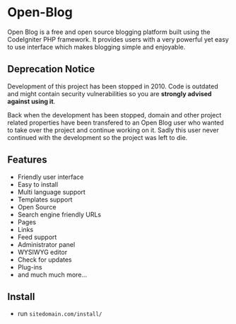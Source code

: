 # Open-Blog

Open Blog is a free and open source blogging platform built using
the CodeIgniter PHP framework.
It provides users with a very powerful yet easy to use interface
which makes blogging simple and enjoyable.

## Deprecation Notice

Development of this project has been stopped in 2010. Code is outdated and
might contain security vulnerabilities so you are **strongly advised against
using it**.

Back when the development has been stopped, domain and other project related
properties have been transfered to an Open Blog user who wanted to take over
the project and continue working on it. Sadly this user never continued with
the development so the project was left to die.

## Features

* Friendly user interface
* Easy to install
* Multi language support
* Templates support
* Open Source
* Search engine friendly URLs
* Pages
* Links
* Feed support
* Administrator panel
* WYSIWYG editor
* Check for updates
* Plug-ins
* and much much more...

## Install

- run `sitedomain.com/install/`
